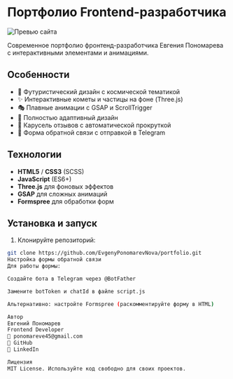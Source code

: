# Портфолио Frontend-разработчика

![Превью сайта](https://images.unsplash.com/photo-1555066931-4365d14bab8c?auto=format&fit=crop&w=1200&q=80)

Современное портфолио фронтенд-разработчика Евгения Пономарева с интерактивными элементами и анимациями.

## Особенности

- 🚀 Футуристический дизайн с космической тематикой
- ✨ Интерактивные кометы и частицы на фоне (Three.js)
- 🎭 Плавные анимации с GSAP и ScrollTrigger
- 📱 Полностью адаптивный дизайн
- 📜 Карусель отзывов с автоматической прокруткой
- 📧 Форма обратной связи с отправкой в Telegram

## Технологии

- **HTML5** / **CSS3** (SCSS)
- **JavaScript** (ES6+)
- **Three.js** для фоновых эффектов
- **GSAP** для сложных анимаций
- **Formspree** для обработки форм

## Установка и запуск

1. Клонируйте репозиторий:
```bash
git clone https://github.com/EvgenyPonomarevNova/portfolio.git
Настройка формы обратной связи
Для работы формы:

Создайте бота в Telegram через @BotFather

Замените botToken и chatId в файле script.js

Альтернативно: настройте Formspree (раскомментируйте форму в HTML)

Автор
Евгений Пономарев
Frontend Developer
📧 ponomareve45@gmail.com
💼 GitHub
🔗 LinkedIn

Лицензия
MIT License. Используйте код свободно для своих проектов.
